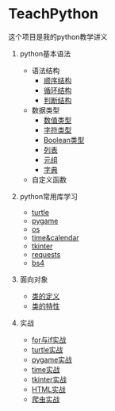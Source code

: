 # TeachPython
这个项目是我的python教学讲义

1. python基本语法
    * 语法结构
        - [顺序结构](primary_class(1-9)/class_03/循环语句.md)
        - [循环结构](primary_class(1-9)/class_03/循环语句.md)
        - [判断结构](primary_class(1-9)/class_04/条件语句.md)
    * 数据类型
        - [数值类型](primary_class(1-9)/class_03/数据类型_01(数值与字符).md)
        - [字符类型](primary_class(1-9)/class_03/数据类型_01(数值与字符).md)
        - [Boolean类型](primary_class(1-9)/class_04/数据类型_02(Boolean).md)
        - [列表](primary_class(1-9)/class_06/列表.md)
        - [元组](primary_class(1-9)/class_07/元组.md)
        - [字典](primary_class(1-9)/class_08/字典.md)
    * 自定义函数
2. python常用库学习
    * [turtle](primary_class(1-9)/class_02/turtle库函数基本使用.md)
    * [pygame](middle_class(10-17)/class_12/pygame简介.md)
    * [os](middle_class(10-17)/class_15/文件操作.md)
    * [time&calendar](middle_class(10-17)/class_16/时间和日期.md)
    * [tkinter](height_class(18-22)/class_19/tkinter介绍.md)
    * [requests](height_class(18-22)/class_22/requests库.md)
    * [bs4](height_class(18-22)/class_22/bs4库.md)
    
3. 面向对象
    * [类的定义](height_class(18-22)/calss_18/面向对象.md)
    * [类的特性](height_class(18-22)/calss_18/对象的特性.md)

4. 实战
    * [for与if实战](primary_class(1-9)/class_05/for循环与if语句的结合使用.md)
    * [turtle实战](middle_class(10-17)/class_11/turtle实战.md)
    * [pygame实战](middle_class(10-17)/class_12/pygame接小球游戏_01.md)
    * [time实战](middle_class(10-17)/class_16/time实战.md)
    * [tkinter实战](height_class(18-22)/class_20/tkinter实战.md)
    * [HTML实战](height_class(18-22)/class_21/class_21_02.html)
    * [爬虫实战]()
